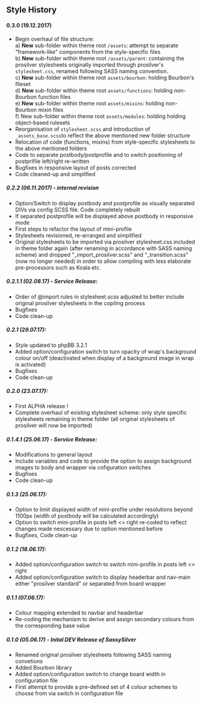 ## Style History

#### 0.3.0 (19.12.2017)
- Begin overhaul of file structure: <br />
   a) **New** sub-folder within theme root `/assets`: attempt to separate "framework-like" components from the style-specific files <br />
   b) **New** sub-folder within theme root `/assets/parent`: containing the prosilver stylesheets originally imported through prosilver's `stylesheet.css`, renamed following SASS naming convention. <br />
   c) **New** sub-folder within theme root `assets/bourbon`: holding Bourbon's fileset <br />
   d) **New** sub-folder within theme root `assets/functions`: holding non-Bourbon function files<br />
   e) **New** sub-folder within theme root `assets/mixins`: holding non-Bourbon mixin files <br />
   f) New sub-folder within theme root `assets/modules`: holding holding object-based rulesets
- Reorganisation of `stylesheet.scss` and introduction of `_assets_base.scss`to reflect the above mentioned new folder structure
- Relocation of code (functions, mixins) from style-specific stylesheets to the above mentioned folders
- Code to separate postbody/postprofile and to switch positioning of postprifile left/right re-written
- Bugfixes in responsive layout of posts corrected
- Code cleaned-up and simplified


##### 0.2.2 (06.11.2017) - internal revision
- Option/Switch to display postbody and postprofile as visually separated DIVs via config SCSS file. Code completely rebuilt
- If separated postprofile will be displayed above postbody in responsive mode
- First steps to refactor the layout of mini-profile
- Stylesheets revisioned, re-arranged and simplified
- Original stylesheets to be imported via prosilver stylesheet.css included in theme folder again (after renaming in accordance with SASS naming scheme) and dropped "_import_prosilver.scss" and "_transition.scss" (now no longer needed) in order to allow compiling with less elaborate pre-processors such as Koala etc.

##### 0.2.1.1 (02.08.17) - Service Release:
- Order of @import rules in stylesheet.scss adjusted to better include original prosilver stylesheets in the copiling process
- Bugfixes
- Code clean-up

##### 0.2.1 (29.07.17):
- Style updated to phpBB 3.2.1
- Added option/configuration switch to turn opacity of wrap's background colour on/off (deactivated when display of a background image in wrap is activated)
- Bugfixes
- Code clean-up

##### 0.2.0 (23.07.17):
- First ALPHA release !
- Complete overhaul of existing stylesheet scheme: only style specific stylesheets remaining in theme folder (all original stylesheets of prosilver will now be imported)

##### 0.1.4.1 (25.06.17) - Service Release:
- Modifications to general layout
- Include variables and code to provide the option to assign background images to body and wrapper via cofiguration switches
- Bugfixes
- Code clean-up

##### 0.1.3 (25.06.17):
- Option to limit displayed width of mini-profile under resolutions beyond 1100px (width of postbody will be calculated accordingly)
- Option to switch mini-profile in posts left <> right re-coded to reflect changes made nescessary due to option mentioned before
- Bugfixes, Code clean-up

##### 0.1.2 (18.06.17):
- Added option/configuration switch to switch mini-profile in posts left <> right
- Added option/configuration switch to display headerbar and nav-main either "prosilver standard" or separated from board wrapper

##### 0.1.1 (07.06.17):
- Colour mapping extended to navbar and headerbar
- Re-coding the mechanism to derive and assign secondary colours from the corresponding base value

##### 0.1.0 (05.06.17) - Inital DEV Release of SassySilver
- Renamed original prosilver stylesheets following SASS naming convetions
- Added Bourbon library
- Added option/configuration switch to change board width in configuration file
- First attempt to provide a pre-defined set of 4 colour schemes to choose from via switch in configuration file
